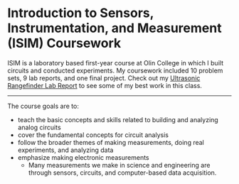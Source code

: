 # Introduction to Sensors, Instrumentation, and Measurement (ISIM) Coursework

ISIM is a laboratory based first-year course at Olin College in which I built circuits and conducted experiments. My coursework included 10 problem sets, 9 lab reports, and one final project. Check out my [Ultrasonic Rangefinder Lab Report]("https://github.com/liloheinrich/ISIM/blob/main/BestAssignments/ISIM_Lab_Report_10_Ultrasonic.pdf") to see some of my best work in this class.

-------------------------

The course goals are to:

- teach the basic concepts and skills related to building and analyzing analog circuits
- cover the fundamental concepts for circuit analysis
- follow the broader themes of making measurements, doing real experiments, and analyzing data
- emphasize making electronic measurements
  - Many measurements we make in science and engineering are through sensors, circuits, and computer-based data acquisition.
